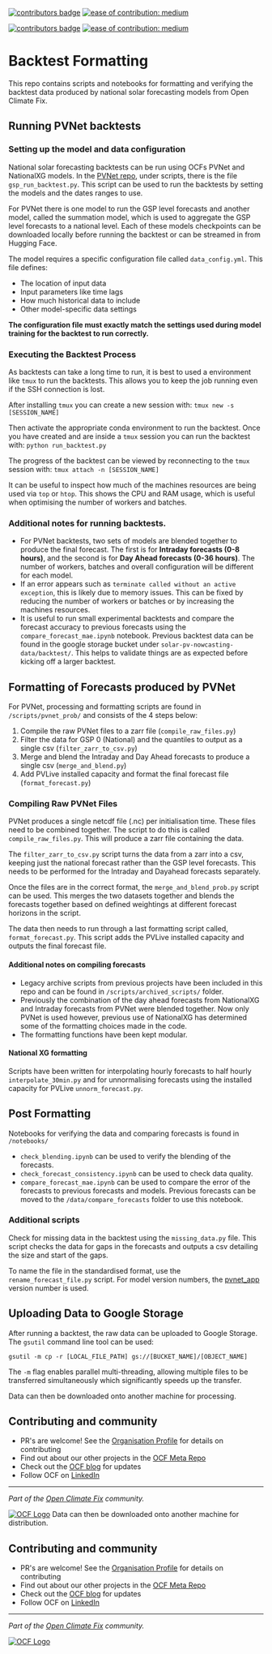 
[![contributors badge](https://img.shields.io/github/contributors/openclimatefix/uk-pv-backtest?color=FFFFFF)](    https://github.com/openclimatefix/uk-pv-backtest/graphs/contributors) 
[![ease of contribution: medium](https://img.shields.io/badge/ease%20of%20contribution:%20medium-f4900c)](https://github.com/openclimatefix/ocf-meta-repo?tab=readme-ov-file#overview-of-ocfs-nowcasting-repositories)


[![contributors badge](https://img.shields.io/github/contributors/openclimatefix/uk-pv-backtest?color=FFFFFF)](    https://github.com/openclimatefix/uk-pv-backtest/graphs/contributors) 
[![ease of contribution: medium](https://img.shields.io/badge/ease%20of%20contribution:%20medium-f4900c)](https://github.com/openclimatefix/ocf-meta-repo?tab=readme-ov-file#overview-of-ocfs-nowcasting-repositories)

# Backtest Formatting

This repo contains scripts and notebooks for formatting and verifying the backtest data produced by national solar forecasting models from Open Climate Fix.

## Running PVNet backtests

###  Setting up the model and data configuration

National solar forecasting backtests can be run using OCFs PVNet and NationalXG models. In the [PVNet repo](https://github.com/openclimatefix/PVNet), under scripts, there is the file `gsp_run_backtest.py`. This script can be used to run the backtests by setting the models and the dates ranges to use. 

For PVNet there is one model to run the GSP level forecasts and another model, called the summation model, which is used to aggregate the GSP level forecasts to a national level. Each of these models checkpoints can be downloaded locally before running the backtest or can be streamed in from Hugging Face.

The model requires a specific configuration file called `data_config.yml`. This file defines:
- The location of input data
- Input parameters like time lags 
- How much historical data to include
- Other model-specific data settings

**The configuration file must exactly match the settings used during model training for the backtest to run correctly.**

### Executing the Backtest Process

As backtests can take a long time to run, it is best to used a environment like `tmux` to run the backtests. This allows you to keep the job running even if the SSH connection is lost.

After installing `tmux` you can create a new session with:
`tmux new -s [SESSION_NAME]`

Then activate the appropriate conda environment to run the backtest. Once you have created and are inside a `tmux` session you can run the backtest with:
`python run_backtest.py`

The progress of the backtest can be viewed by reconnecting to the `tmux` session with:
`tmux attach -n [SESSION_NAME]`

It can be useful to inspect how much of the machines resources are being used via `top` or `htop`. This shows the CPU and RAM usage, which is useful when optimising the number of workers and batches.


### Additional notes for running backtests.

- For PVNet backtests, two sets of models are blended together to produce the final forecast. The first is for **Intraday forecasts (0-8 hours)**, and the second is for **Day Ahead forecasts (0-36 hours)**. The number of workers, batches and overall configuration will be different for each model.
- If an error appears such as `terminate called without an active exception`, this is likely due to memory issues. This can be fixed by reducing the number of workers or batches or by increasing the machines resources.
- It is useful to run small experimental backtests and compare the forecast accuracy to previous forecasts using the `compare_forecast_mae.ipynb` notebook. Previous backtest data can be found in the google storage bucket under `solar-pv-nowcasting-data/backtest/`. This helps to validate things are as expected before kicking off a larger backtest.


## Formatting of Forecasts produced by PVNet

For PVNet, processing and formatting scripts are found in `/scripts/pvnet_prob/` and consists of the 4 steps below:

1. Compile the raw PVNet files to a zarr file (`compile_raw_files.py`)
2. Filter the data for GSP 0 (National) and the quantiles to output as a single csv (`filter_zarr_to_csv.py`)
3. Merge and blend the Intraday and Day Ahead forecasts to produce a single csv (`merge_and_blend.py`)
4. Add PVLive installed capacity and format the final forecast file (`format_forecast.py`)


### Compiling Raw PVNet Files
PVNet produces a single netcdf file (.nc) per initialisation time. These files need to be combined together. The script to do this is called `compile_raw_files.py`. This will produce a zarr file containing the data.

The `filter_zarr_to_csv.py` script turns the data from a zarr into a csv, keeping just the national forecast rather than the GSP level forecasts. This needs to be performed for the Intraday and Dayahead forecasts separately.

Once the files are in the correct format, the `merge_and_blend_prob.py` script can be used. This merges the two datasets together and blends the forecasts together based on defined weightings at different forecast horizons in the script.

The data then needs to run through a last formatting script called, `format_forecast.py`. This script adds the PVLive installed capacity and outputs the final forecast file.


#### Additional notes on compiling forecasts

- Legacy archive scripts from previous projects have been included in this repo and can be found in `/scripts/archived_scripts/` folder.
- Previously the combination of the day ahead forecasts from NationalXG and Intraday forecasts from PVNet were blended together. Now only PVNet is used however, previous use of NationalXG has determined some of the formatting choices made in the code.
- The formatting functions have been kept modular.


#### National XG formatting

Scripts have been written for interpolating hourly forecasts to half hourly `interpolate_30min.py` and for unnormalising forecasts using the installed capacity for PVLive `unnorm_forecast.py`.

## Post Formatting

Notebooks for verifying the data and comparing forecasts is found in `/notebooks/`
- `check_blending.ipynb` can be used to verify the blending of the forecasts.
- `check_forecast_consistency.ipynb` can be used to check data quality.
- `compare_forecast_mae.ipynb` can be used to compare the error of the forecasts to previous forecasts and models. Previous forecasts can be moved to the `/data/compare_forecasts` folder to use this notebook.

### Additional scripts

Check for missing data in the backtest using the `missing_data.py` file. This script checks the data for gaps in the forecasts and outputs a csv detailing the size and start of the gaps.

To name the file in the standardised format, use the `rename_forecast_file.py` script. For model version numbers, the [pvnet_app](https://github.com/openclimatefix/uk-pvnet-app) version number is used.


## Uploading Data to Google Storage

After running a backtest, the raw data can be uploaded to Google Storage. The `gsutil` command line tool can be used:

`gsutil -m cp -r [LOCAL_FILE_PATH] gs://[BUCKET_NAME]/[OBJECT_NAME]`

The `-m` flag enables parallel multi-threading, allowing multiple files to be transferred simultaneously which significantly speeds up the transfer.

Data can then be downloaded onto another machine for processing.

## Contributing and community

- PR's are welcome! See the [Organisation Profile](https://github.com/openclimatefix) for details on contributing
- Find out about our other projects in the [OCF Meta Repo](https://github.com/openclimatefix/ocf-meta-repo)
- Check out the [OCF blog](https://openclimatefix.org/blog) for updates
- Follow OCF on [LinkedIn](https://uk.linkedin.com/company/open-climate-fix)

---

*Part of the [Open Climate Fix](https://github.com/orgs/openclimatefix/people) community.*

[![OCF Logo](https://cdn.prod.website-files.com/62d92550f6774db58d441cca/6324a2038936ecda71599a8b_OCF_Logo_black_trans.png)](https://openclimatefix.org)
Data can then be downloaded onto another machine for distribution.

## Contributing and community

- PR's are welcome! See the [Organisation Profile](https://github.com/openclimatefix) for details on contributing
- Find out about our other projects in the [OCF Meta Repo](https://github.com/openclimatefix/ocf-meta-repo)
- Check out the [OCF blog](https://openclimatefix.org/blog) for updates
- Follow OCF on [LinkedIn](https://uk.linkedin.com/company/open-climate-fix)

---

*Part of the [Open Climate Fix](https://github.com/orgs/openclimatefix/people) community.*

[![OCF Logo](https://cdn.prod.website-files.com/62d92550f6774db58d441cca/6324a2038936ecda71599a8b_OCF_Logo_black_trans.png)](https://openclimatefix.org)
